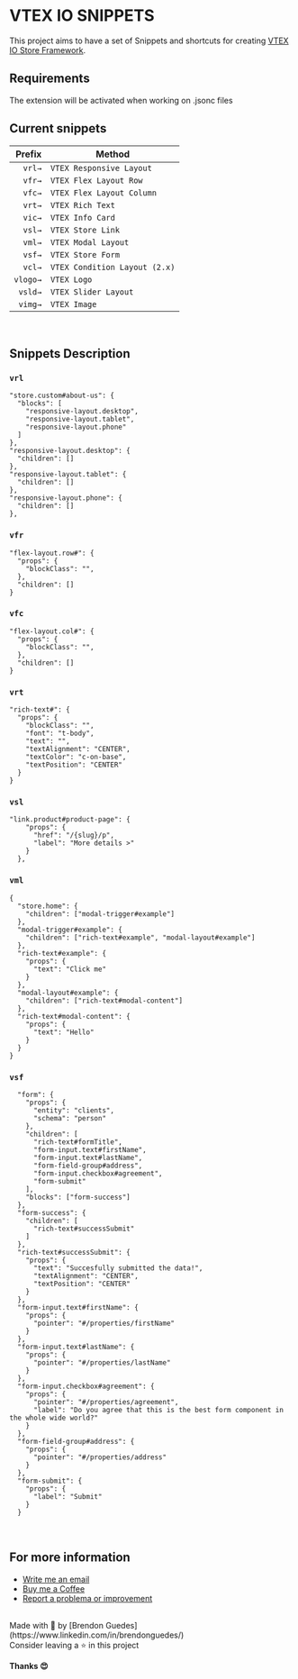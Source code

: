 # VTEX IO SNIPPETS

This project aims to have a set of Snippets and shortcuts for creating [VTEX IO Store Framework](https://developers.vtex.com/vtex-developer-docs/docs/overview-5).
<br>

## Requirements

The extension will be activated when working on .jsonc files

## Current snippets

|   Prefix | Method                        |
| -------: | ----------------------------- |
|   `vrl→` | `VTEX Responsive Layout`      |
|   `vfr→` | `VTEX Flex Layout Row`        |
|   `vfc→` | `VTEX Flex Layout Column`     |
|   `vrt→` | `VTEX Rich Text`              |
|   `vic→` | `VTEX Info Card`              |
|   `vsl→` | `VTEX Store Link`             |
|   `vml→` | `VTEX Modal Layout`           |
|   `vsf→` | `VTEX Store Form`             |
|   `vcl→` | `VTEX Condition Layout (2.x)` |
| `vlogo→` | `VTEX Logo`                   |
|  `vsld→` | `VTEX Slider Layout`          |
|  `vimg→` | `VTEX Image`                  |

<br>

## Snippets Description

### `vrl`

```jsonc
"store.custom#about-us": {
  "blocks": [
    "responsive-layout.desktop",
    "responsive-layout.tablet",
    "responsive-layout.phone"
  ]
},
"responsive-layout.desktop": {
  "children": []
},
"responsive-layout.tablet": {
  "children": []
},
"responsive-layout.phone": {
  "children": []
},
```

### `vfr`

```jsonc
"flex-layout.row#": {
  "props": {
    "blockClass": "",
  },
  "children": []
}
```

### `vfc`

```jsonc
"flex-layout.col#": {
  "props": {
    "blockClass": "",
  },
  "children": []
}
```

### `vrt`

```jsonc
"rich-text#": {
  "props": {
    "blockClass": "",
    "font": "t-body",
    "text": "",
    "textAlignment": "CENTER",
    "textColor": "c-on-base",
    "textPosition": "CENTER"
  }
}
```

### `vsl`

```jsonc
"link.product#product-page": {
    "props": {
      "href": "/{slug}/p",
      "label": "More details >"
    }
  },
```

### `vml`

```jsonc
{
  "store.home": {
    "children": ["modal-trigger#example"]
  },
  "modal-trigger#example": {
    "children": ["rich-text#example", "modal-layout#example"]
  },
  "rich-text#example": {
    "props": {
      "text": "Click me"
    }
  },
  "modal-layout#example": {
    "children": ["rich-text#modal-content"]
  },
  "rich-text#modal-content": {
    "props": {
      "text": "Hello"
    }
  }
}
```

### `vsf`

```jsonc
  "form": {
    "props": {
      "entity": "clients",
      "schema": "person"
    },
    "children": [
      "rich-text#formTitle",
      "form-input.text#firstName",
      "form-input.text#lastName",
      "form-field-group#address",
      "form-input.checkbox#agreement",
      "form-submit"
    ],
    "blocks": ["form-success"]
  },
  "form-success": {
    "children": [
      "rich-text#successSubmit"
    ]
  },
  "rich-text#successSubmit": {
    "props": {
      "text": "Succesfully submitted the data!",
      "textAlignment": "CENTER",
      "textPosition": "CENTER"
    }
  },
  "form-input.text#firstName": {
    "props": {
      "pointer": "#/properties/firstName"
    }
  },
  "form-input.text#lastName": {
    "props": {
      "pointer": "#/properties/lastName"
    }
  },
  "form-input.checkbox#agreement": {
    "props": {
      "pointer": "#/properties/agreement",
      "label": "Do you agree that this is the best form component in the whole wide world?"
    }
  },
  "form-field-group#address": {
    "props": {
      "pointer": "#/properties/address"
    }
  },
  "form-submit": {
    "props": {
      "label": "Submit"
    }
  }
```
<br>

## For more information

* [Write me an email](brendonguedes@icloud.com)
* [Buy me a Coffee](ko-fi.com/brendonguedes)
* [Report a problema or improvement](https://github.com/brendonguedes/vtex-snippets/issues)

<br>
Made with 💜 by [Brendon Guedes](https://www.linkedin.com/in/brendonguedes/)
<br>
Consider leaving a ⭐ in this project
<br>

**Thanks 😍**
